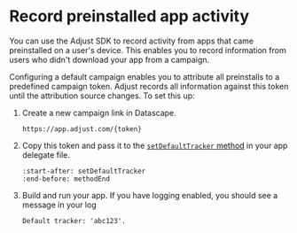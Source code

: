 # Record preinstalled app activity

You can use the Adjust SDK to record activity from apps that came preinstalled on a user's device. This enables you to record information from users who didn't download your app from a campaign.

Configuring a default campaign enables you to attribute all preinstalls to a predefined campaign token. Adjust records all information against this token until the attribution source changes. To set this up:

1. Create a new campaign link in Datascape.
   
   ```
   https://app.adjust.com/{token}
   ```

2. Copy this token and pass it to the [`setDefaultTracker` method](ios-setDefaultTracker-invocation) in your app delegate file.

   ```{include} /ios/fragments/ADJConfig.md
   :start-after: setDefaultTracker
   :end-before: methodEnd
   ```

3. Build and run your app. If you have logging enabled, you should see a message in your log

   ```
   Default tracker: 'abc123'.
   ```
